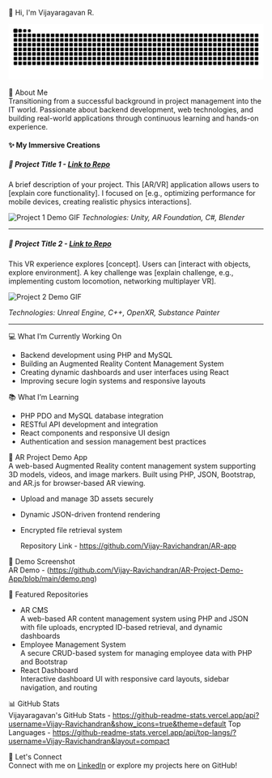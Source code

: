 👋 Hi, I'm Vijayaragavan R.

![GitHub Snake](https://raw.githubusercontent.com/Vijay-Ravichandran/Vijay-Ravichandran/output/github-contribution-grid-snake.svg)

🚀 About Me  
Transitioning from a successful background in project management into the IT world. Passionate about backend development, web technologies, and building real-world applications through continuous learning and hands-on experience.

#### ✨ My Immersive Creations

##### 🌌 Project Title 1 - [Link to Repo](https://github.com/Vijay-Ravichandran/Project1)
A brief description of your project. This [AR/VR] application allows users to [explain core functionality]. I focused on [e.g., optimizing performance for mobile devices, creating realistic physics interactions].

![Project 1 Demo GIF](https://raw.githubusercontent.com/Vijay-Ravichandran/Project1/main/assets/project1_demo.gif)
_Technologies: Unity, AR Foundation, C#, Blender_

---

##### 🚀 Project Title 2 - [Link to Repo](https://github.com/Vijay-Ravichandran/Project2)
This VR experience explores [concept]. Users can [interact with objects, explore environment]. A key challenge was [explain challenge, e.g., implementing custom locomotion, networking multiplayer VR].

![Project 2 Demo GIF](https://raw.githubusercontent.com/Vijay-Ravichandran/Project2/main/assets/project2_demo.gif)

_Technologies: Unreal Engine, C++, OpenXR, Substance Painter_

---


💻 What I’m Currently Working On  
- Backend development using PHP and MySQL  
- Building an Augmented Reality Content Management System  
- Creating dynamic dashboards and user interfaces using React  
- Improving secure login systems and responsive layouts  

📚 What I’m Learning  
- PHP PDO and MySQL database integration  
- RESTful API development and integration  
- React components and responsive UI design  
- Authentication and session management best practices  

📱 AR Project Demo App  
A web-based Augmented Reality content management system supporting 3D models, videos, and image markers. Built using PHP, JSON, Bootstrap, and AR.js for browser-based AR viewing.

- Upload and manage 3D assets securely
- Dynamic JSON-driven frontend rendering
- Encrypted file retrieval system

  Repository Link - https://github.com/Vijay-Ravichandran/AR-app

📸 Demo Screenshot  
AR Demo - (https://github.com/Vijay-Ravichandran/AR-Project-Demo-App/blob/main/demo.png)

📂 Featured Repositories  
- AR CMS  
  A web-based AR content management system using PHP and JSON with file uploads, encrypted ID-based retrieval, and dynamic dashboards  
- Employee Management System  
  A secure CRUD-based system for managing employee data with PHP and Bootstrap  
- React Dashboard  
  Interactive dashboard UI with responsive card layouts, sidebar navigation, and routing  

📊 GitHub Stats  
Vijayaragavan's GitHub Stats - https://github-readme-stats.vercel.app/api?username=Vijay-Ravichandran&show_icons=true&theme=default
Top Languages - https://github-readme-stats.vercel.app/api/top-langs/?username=Vijay-Ravichandran&layout=compact

🤝 Let's Connect  
Connect with me on [LinkedIn](https://www.linkedin.com/in/vijayaragavanr2) or explore my projects here on GitHub!
